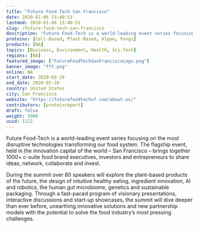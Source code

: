```yaml
---
title: "Future Food Tech San Francisco"
date: 2020-01-06 13:40:53
lastmod: 2020-01-06 13:40:53
slug: /future-food-tech-san-francisco
description: "Future Food-Tech is a world-leading event series focusing on the most disruptive technologies transforming our food system. The flagship event, held in the innovation capital of the world – San Francisco – brings together 1000+ c-suite food brand executives, investors and entrepreneurs to share ideas, network, collaborate and invest."
proteins: [Cell-Based, Plant-Based, Algae, Fungi]
products: [NA]
topics: [Business, Environment, Health, Sci-Tech]
regions: [NA]
featured_image: ["FutureFoodTechSanFranciscoLogo.png"]
banner_image: "fft.png"
online: NA
start_date: 2020-03-19
end_date: 2020-03-20
country: United States
city: San Francisco
website: "https://futurefoodtechsf.com/about-us/"
contributors: [proteinreport]
draft: false
weight: 5000
uuid: 1122
---
```

<p>Future Food-Tech is a world-leading event series focusing on the most disruptive technologies transforming our food system. The flagship event, held in the innovation capital of the world – San Francisco – brings together 1000+ c-suite food brand executives, investors and entrepreneurs to share ideas, network, collaborate and invest.</p>
<p>During the summit over 80 speakers will explore the plant-based products of the future, the design of intuitive healthy eating, ingredient innovation, AI and robotics, the human gut microbiome, genetics and sustainable packaging. Through a fast-paced program of visionary presentations, interactive discussions and start-up showcases, the summit will dive deeper than ever before, unearthing innovative solutions and new partnership models with the potential to solve the food industry’s most pressing challenges.</p>
